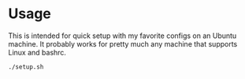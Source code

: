 # Usage

This is intended for quick setup with my favorite configs on an Ubuntu machine.
It probably works for pretty much any machine that supports Linux and bashrc.

```
./setup.sh
```
